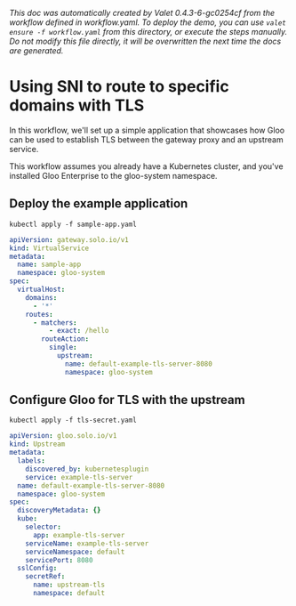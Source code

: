 _This doc was automatically created by Valet 0.4.3-6-gc0254cf from the workflow defined in workflow.yaml. To deploy the demo, you can use `valet ensure -f workflow.yaml` from this directory, or execute the steps manually. Do not modify this file directly, it will be overwritten the next time the docs are generated._

# Using SNI to route to specific domains with TLS

In this workflow, we'll set up a simple application that showcases how Gloo can be used to establish TLS between the gateway proxy and an upstream service.


This workflow assumes you already have a Kubernetes cluster, and you've installed Gloo Enterprise to the gloo-system namespace.


## Deploy the example application



 



```
kubectl apply -f sample-app.yaml
```

 



```yaml
apiVersion: gateway.solo.io/v1
kind: VirtualService
metadata:
  name: sample-app
  namespace: gloo-system
spec:
  virtualHost:
    domains:
      - '*'
    routes:
      - matchers:
          - exact: /hello
        routeAction:
          single:
            upstream:
              name: default-example-tls-server-8080
              namespace: gloo-system
```

 



## Configure Gloo for TLS with the upstream



 



```
kubectl apply -f tls-secret.yaml
```

 



```yaml
apiVersion: gloo.solo.io/v1
kind: Upstream
metadata:
  labels:
    discovered_by: kubernetesplugin
    service: example-tls-server
  name: default-example-tls-server-8080
  namespace: gloo-system
spec:
  discoveryMetadata: {}
  kube:
    selector:
      app: example-tls-server
    serviceName: example-tls-server
    serviceNamespace: default
    servicePort: 8080
  sslConfig:
    secretRef:
      name: upstream-tls
      namespace: default
```

 



 

